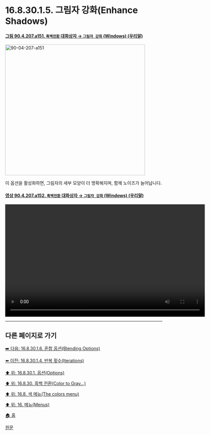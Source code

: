 # 16.8.30.1.5. 그림자 강화(Enhance Shadows)

<a id="90-04-207-a151"></a>

#### [그림 90.4.207.a151. `흑백전환` 대화상자 → `그림자 강화` (Windows) (우리말)](./90-04-0207-color_to_gray.md#90-04-207-a151)
<img width="448" height="419" alt="90-04-207-a151" src="https://github.com/user-attachments/assets/48371290-981e-4ad9-8aec-ba7cb770f7f6" />

이 옵션을 활성화하면, 그림자의 세부 모양이 더 명확해지며, 함께 노이즈가 늘어납니다.

<a id="90-04-207-a152"></a>

#### [영상 90.4.207.a152. `흑백전환` 대화상자 → `그림자 강화` (Windows) (우리말)](./90-04-0207-color_to_gray.md#90-04-207-a152)
<video controls="controls" width="640" height="360" src="https://github.com/user-attachments/assets/c91be997-7a3e-488e-b17e-5875e6c15f1a"></video>

***

## 다른 페이지로 가기

[➡️ 다음: 16.8.30.1.6. 혼합 옵션(Blending Options)](./16-08-30-01-06-blending_options.md)

[⬅️ 이전: 16.8.30.1.4. 반복 횟수(Iterations)](./16-08-30-01-04-iterations.md)

[⬆️ 위: 16.8.30.1. 옵션(Options)](./16-08-30-01-00-options.md)

[⬆️ 위: 16.8.30. 흑백 전환(Color to Gray…)](./16-08-30-00-color-to-gray.md)

[⬆️ 위: 16.8. 색 메뉴(The colors menu)](./16-08-00-the-colors-menu.md)

[⬆️ 위: 16. 메뉴(Menus)](./16-00-menus.md)

[🏠 홈](./00-home.md)

[원문](https://docs.gimp.org/2.10/ko/gimp-filter-c2g.html#idm32592)
